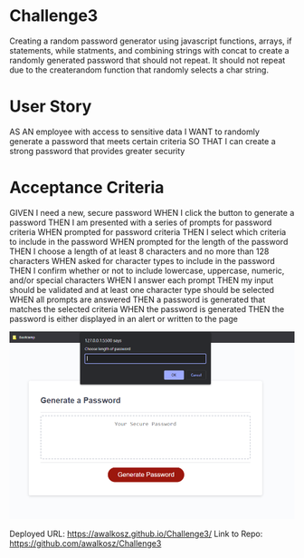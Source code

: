 # Challenge3
Creating a random password generator using javascript functions, arrays,
if statements, while statments, and combining strings with concat to create 
a randomly generated password that should not repeat. It should not repeat
due to the createrandom function that randomly selects a char string. 


# User Story
AS AN employee with access to sensitive data
I WANT to randomly generate a password that meets certain criteria
SO THAT I can create a strong password that provides greater security

# Acceptance Criteria
GIVEN I need a new, secure password
WHEN I click the button to generate a password
THEN I am presented with a series of prompts for password criteria
WHEN prompted for password criteria
THEN I select which criteria to include in the password
WHEN prompted for the length of the password
THEN I choose a length of at least 8 characters and no more than 128 characters
WHEN asked for character types to include in the password
THEN I confirm whether or not to include lowercase, uppercase, numeric, and/or special characters
WHEN I answer each prompt
THEN my input should be validated and at least one character type should be selected
WHEN all prompts are answered
THEN a password is generated that matches the selected criteria
WHEN the password is generated
THEN the password is either displayed in an alert or written to the page

![Alt text](/Password%20generator.PNG?raw=true "Screenshot of Website")

Deployed URL: https://awalkosz.github.io/Challenge3/
Link to Repo: https://github.com/awalkosz/Challenge3